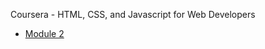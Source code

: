 Coursera - HTML, CSS, and Javascript for Web Developers

* [Module 2](https://beater7.github.io/module-2/index.html)


